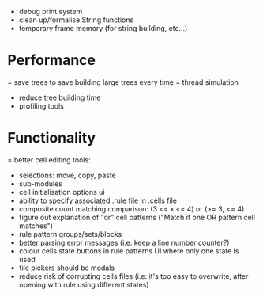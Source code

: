 - debug print system
- clean up/formalise String functions
- temporary frame memory (for string building, etc...)

# Performance
= save trees to save building large trees every time
= thread simulation
- reduce tree building time
- profiling tools

# Functionality
= better cell editing tools:
  - selections: move, copy, paste
  - sub-modules
- cell initialisation options ui
- ability to specify associated .rule file in .cells file
- composite count matching comparison: (3 <= x <= 4) or (>= 3, <= 4)
- figure out explanation of "or" cell patterns ("Match if one OR pattern cell matches")
- rule pattern groups/sets/blocks
- better parsing error messages (i.e: keep a line number counter?)
- colour cells state buttons in rule patterns UI where only one state is used
- file pickers should be modals
- reduce risk of corrupting cells files (i.e: it's too easy to overwrite, after opening with rule using different states)